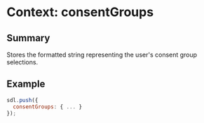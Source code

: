 # Context: consentGroups

## Summary
Stores the formatted string representing the user's consent group selections.

## Example
```js
sdl.push({
  consentGroups: { ... }
});
```
